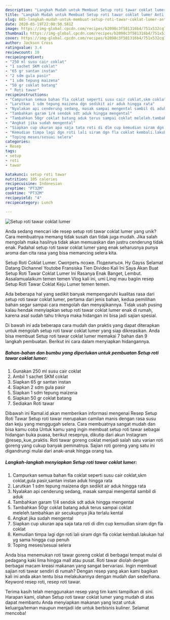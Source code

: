 ```yaml
---
description: "Langkah Mudah untuk Membuat Setup roti tawar coklat lumer Anti Gagal"
title: "Langkah Mudah untuk Membuat Setup roti tawar coklat lumer Anti Gagal"
slug: 665-langkah-mudah-untuk-membuat-setup-roti-tawar-coklat-lumer-anti-gagal
date: 2020-05-19T22:00:50.581Z
image: https://img-global.cpcdn.com/recipes/b2098c3f581316b4/751x532cq70/setup-roti-tawar-coklat-lumer-foto-resep-utama.jpg
thumbnail: https://img-global.cpcdn.com/recipes/b2098c3f581316b4/751x532cq70/setup-roti-tawar-coklat-lumer-foto-resep-utama.jpg
cover: https://img-global.cpcdn.com/recipes/b2098c3f581316b4/751x532cq70/setup-roti-tawar-coklat-lumer-foto-resep-utama.jpg
author: Jackson Cross
ratingvalue: 3.4
reviewcount: 10
recipeingredient:
- "250 ml susu cair coklat"
- "1 sachet SKM coklat"
- "65 gr santan instan"
- "2 sdm gula pasir"
- "1 sdm tepung maizena"
- "50 gr coklat batang"
- " Roti tawar"
recipeinstructions:
- "Campurkan semua bahan fla coklat seperti susu cair coklat,skm coklat,gula pasir,santan instan aduk hingga rata"
- "Larutkan 1 sdm tepung maizena dgn sedikit air aduk hingga rata"
- "Nyalakan api cenderung sedang, masak sampai mengental sambil di aduk"
- "Tambahkan garam 1/4 sendok sdt aduk hingga mengental"
- "Tambahkan 50gr coklat batang aduk terus sampai coklat meleleh.tambahkan air secukupnya jika terlalu kental"
- "Angkat jika sudah mengental"
- "Siapkan cup ukuran apa saja tata roti di dlm cup kemudian siram dgn fla coklat"
- "Kemudian timpa lagi dgn roti lali siram dgn fla coklat kembali.lakukan hal yg sama hingga cup penuh"
- "Toping meses/sesuai selera"
categories:
- Resep
tags:
- setup
- roti
- tawar

katakunci: setup roti tawar 
nutrition: 105 calories
recipecuisine: Indonesian
preptime: "PT32M"
cooktime: "PT32M"
recipeyield: "4"
recipecategory: Lunch

---
```



![Setup roti tawar coklat lumer](https://img-global.cpcdn.com/recipes/b2098c3f581316b4/751x532cq70/setup-roti-tawar-coklat-lumer-foto-resep-utama.jpg)

Anda sedang mencari ide resep setup roti tawar coklat lumer yang unik? Cara membuatnya memang tidak susah dan tidak juga mudah. Jika salah mengolah maka hasilnya tidak akan memuaskan dan justru cenderung tidak enak. Padahal setup roti tawar coklat lumer yang enak seharusnya punya aroma dan cita rasa yang bisa memancing selera kita.

Setup Roti Coklat Lumer. Смотреть позже. Поделиться. Hy Gayss Selamat Datang Dichannel Youtobe Fransiska Tien Divideo Kali Ini Saya Akan Buat Setup Roti Tawar Coklat Lumer Ini Rasanya Enak Banget, Lembut. Assalamualaikum temen temen Vlog kali ini, umi Linqi mau bagiin resep Setup Roti Tawar Coklat Keju Lumer temen temen.

Ada beberapa hal yang sedikit banyak mempengaruhi kualitas rasa dari setup roti tawar coklat lumer, pertama dari jenis bahan, kedua pemilihan bahan segar sampai cara mengolah dan menyajikannya. Tidak usah pusing kalau hendak menyiapkan setup roti tawar coklat lumer enak di rumah, karena asal sudah tahu triknya maka hidangan ini bisa jadi sajian spesial.


Di bawah ini ada beberapa cara mudah dan praktis yang dapat diterapkan untuk mengolah setup roti tawar coklat lumer yang siap dikreasikan. Anda bisa membuat Setup roti tawar coklat lumer memakai 7 bahan dan 9 langkah pembuatan. Berikut ini cara dalam menyiapkan hidangannya.

<!--inarticleads1-->

##### Bahan-bahan dan bumbu yang diperlukan untuk pembuatan Setup roti tawar coklat lumer:

1. Gunakan 250 ml susu cair coklat
1. Ambil 1 sachet SKM coklat
1. Siapkan 65 gr santan instan
1. Siapkan 2 sdm gula pasir
1. Siapkan 1 sdm tepung maizena
1. Siapkan 50 gr coklat batang
1. Sediakan  Roti tawar


Dibawah ini Ramal.id akan memberikan informasi mengenai Resep Setup Roti Tawar  Setup roti tawar merupakan camilan manis dengan rasa susu dan keju yang menggugah selera. Cara membuatnya sangat mudah dan bisa kamu coba Untuk kamu yang ingin membuat setup roti tawar sebagai hidangan buka puasa, berikut resepnya, dikutip dari akun Instagram @resep_kue_praktis. Roti tawar goreng coklat menjadi salah satu varian roti goreng yang cukup banyak peminatnya. Sajian roti goreng yang satu ini digandrungi mulai dari anak-anak hingga orang tua. 

<!--inarticleads2-->

##### Langkah-langkah menyiapkan Setup roti tawar coklat lumer:

1. Campurkan semua bahan fla coklat seperti susu cair coklat,skm coklat,gula pasir,santan instan aduk hingga rata
1. Larutkan 1 sdm tepung maizena dgn sedikit air aduk hingga rata
1. Nyalakan api cenderung sedang, masak sampai mengental sambil di aduk
1. Tambahkan garam 1/4 sendok sdt aduk hingga mengental
1. Tambahkan 50gr coklat batang aduk terus sampai coklat meleleh.tambahkan air secukupnya jika terlalu kental
1. Angkat jika sudah mengental
1. Siapkan cup ukuran apa saja tata roti di dlm cup kemudian siram dgn fla coklat
1. Kemudian timpa lagi dgn roti lali siram dgn fla coklat kembali.lakukan hal yg sama hingga cup penuh
1. Toping meses/sesuai selera


Anda bisa menemukan roti tawar goreng coklat di berbagai tempat mulai di pedagang kaki lima hingga mall atau pusat. Roti tawar diolah dengan berbagai macam kreasi makanan yang sangat bervariasi. Ingin membuat sajian roti tawar sendiri di rumah? Dengan resep yang akan kami bagikan kali ini anda akan tentu bisa melakukannya dengan mudah dan sederhana. Keyword resep roti, resep roti tawar. 

Terima kasih telah menggunakan resep yang tim kami tampilkan di sini. Harapan kami, olahan Setup roti tawar coklat lumer yang mudah di atas dapat membantu Anda menyiapkan makanan yang lezat untuk keluarga/teman maupun menjadi ide untuk berbisnis kuliner. Selamat mencoba!
